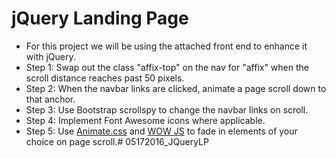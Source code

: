 # jQuery Landing Page

- For this project we will be using the attached front end to enhance it with jQuery.
- Step 1: Swap out the class "affix-top" on the nav for "affix" when the scroll distance reaches past 50 pixels.
- Step 2: When the navbar links are clicked, animate a page scroll down to that anchor.
- Step 3: Use Bootstrap scrollspy to change the navbar links on scroll.
- Step 4: Implement Font Awesome icons where applicable.
- Step 5: Use [Animate.css](https://github.com/daneden/animate.css) and [WOW JS](https://github.com/matthieua/WOW) to fade in elements of your choice on page scroll.# 05172016_JQueryLP
